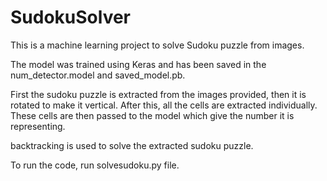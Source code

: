 # SudokuSolver
This is a machine learning project to solve Sudoku puzzle from images.

The model was trained using Keras and has been saved in the num_detector.model and saved_model.pb.

First the sudoku puzzle is extracted from the images provided, then it is rotated to make it vertical.
After this, all the cells are extracted individually.
These cells are then passed to the model which give the number it is representing.

backtracking is used to solve the extracted sudoku puzzle.

To run the code, run solvesudoku.py file.
